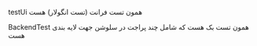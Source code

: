 
testUi همون تست فرانت (تست انگولار) هست

BackendTest همون تست بک هست که شامل چند پراجت در سلوشن جهت لایه بندی هست
